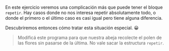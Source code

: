 <gs-attire
  attire-url="https://raw.githubusercontent.com/MumukiProject/mumuki-guia-gobstones-repeticion-simple-kids/master/assets/attires/config.json">
</gs-attire>
<gs-toolbox toolbox-url="https://raw.githubusercontent.com/MumukiProject/mumuki-guia-gobstones-repeticion-simple-kids/master/assets/toolbox_1553708780521.xml"></gs-toolbox>

En este ejercicio veremos una complicación más que puede tener el bloque `repetir`. Hay casos donde no nos interesa repetir absolutamente todo, o donde el primero o el último caso es casi igual pero tiene alguna diferencia. 

Descubriremos entonces cómo tratar esta situación especial. :grinning:

> Modificá este programa para que nuestra abeja recolecte el polen de las flores sin pasarse de la última. No vale sacar la estructura `repetir`. 
